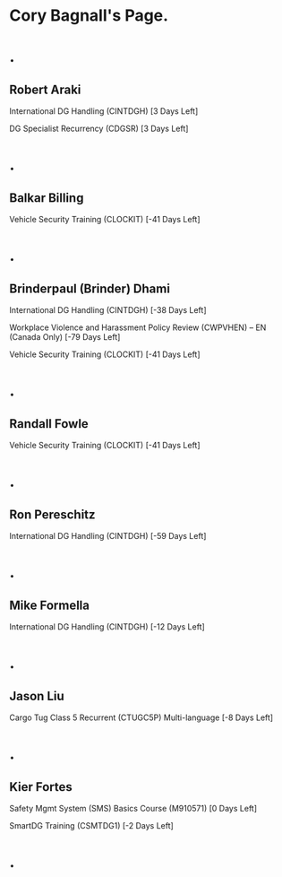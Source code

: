 Cory Bagnall's Page.
=

.
=

Robert Araki
------------


International DG Handling (CINTDGH) [3 Days Left]


DG Specialist Recurrency (CDGSR) [3 Days Left]

.
=

Balkar Billing
--------------


Vehicle Security Training (CLOCKIT) [-41 Days Left]

.
=

Brinderpaul (Brinder) Dhami
---------------------------


International DG Handling (CINTDGH) [-38 Days Left]


Workplace Violence and Harassment Policy Review (CWPVHEN) – EN (Canada Only) [-79 Days Left]


Vehicle Security Training (CLOCKIT) [-41 Days Left]

.
=

Randall Fowle
-------------


Vehicle Security Training (CLOCKIT) [-41 Days Left]

.
=

Ron Pereschitz
--------------


International DG Handling (CINTDGH) [-59 Days Left]

.
=

Mike Formella
-------------


International DG Handling (CINTDGH) [-12 Days Left]

.
=

Jason Liu
---------


Cargo Tug Class 5 Recurrent (CTUGC5P) Multi-language [-8 Days Left]

.
=

Kier Fortes
-----------


Safety Mgmt System (SMS) Basics Course (M910571) [0 Days Left]


SmartDG Training (CSMTDG1) [-2 Days Left]

.
=


